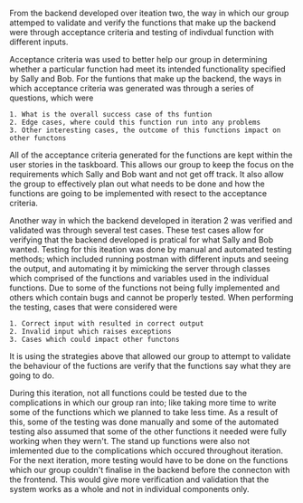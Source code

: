 From the backend developed over iteation two, the way in which our group attemped
to validate and verify the functions that make up the backend were through 
acceptance criteria and testing of indivdual function with different inputs.

Acceptance criteria was used to better help our group in determining whether a 
particular function had meet its intended functionality specified by Sally and Bob.
For the funtions that make up the backend, the ways in which acceptance criteria was 
generated was through a series of questions, which were

    1. What is the overall success case of ths funtion
    2. Edge cases, where could this function run into any problems
    3. Other interesting cases, the outcome of this functions impact on other functons
    
All of the acceptance criteria generated for the functions are kept within the 
user stories in the taskboard. This allows our group to keep the focus on the 
requirements which Sally and Bob want and not get off track. It also allow the 
group to effectively plan out what needs to be done and how the functions are going to be
implemented with resect to the acceptance criteria.

Another way in which the backend developed in iteration 2 was verified and validated was through
several test cases. These test cases allow for verifying that the backend developed
is pratical for what Sally and Bob wanted. Testing for this iteation was done by manual and 
automated testing methods; which included running postman with different inputs and seeing the output, and 
automating it by mimicking the server through classes which comprised of the functions and variables used
in the individual functions. Due to some of the functions not being fully implemented and others which contain 
bugs and cannot be properly tested. When performing the testing, cases that were considered were

    1. Correct input with resulted in correct output
    2. Invalid input which raises exceptions
    3. Cases which could impact other functons
    
It is using the strategies above that allowed our group to attempt to validate
the behaviour of the fuctions are verify that the functions say what they are going
to do.

During this iteration, not all functions could be tested due to the complications 
in which our group ran into; like taking more time to write some of the functions
which we planned to take less time. As a result of this, some of the testing was done 
manually and some of the automated testing also assumed that some of the other 
functions it needed were fully working when they wern't. The stand up functions 
were also not imlemented due to the complications which occured throughout iteration.
For the next iteration, more testing would have to be done on the functions which our group
couldn't finalise in the backend before the connecton with the frontend. This would 
give more verification and validation that the system works as a whole and not 
in individual components only.


